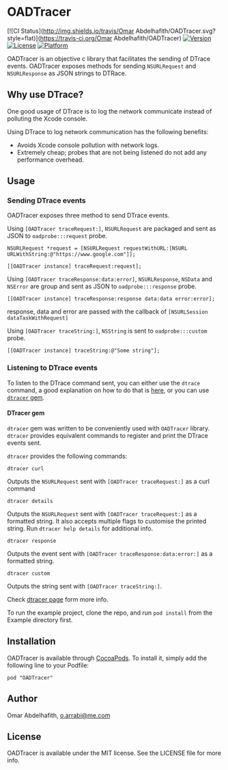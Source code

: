 # OADTracer

[![CI Status](http://img.shields.io/travis/Omar Abdelhafith/OADTracer.svg?style=flat)](https://travis-ci.org/Omar Abdelhafith/OADTracer)
[![Version](https://img.shields.io/cocoapods/v/OADTracer.svg?style=flat)](http://cocoadocs.org/docsets/OADTracer)
[![License](https://img.shields.io/cocoapods/l/OADTracer.svg?style=flat)](http://cocoadocs.org/docsets/OADTracer)
[![Platform](https://img.shields.io/cocoapods/p/OADTracer.svg?style=flat)](http://cocoadocs.org/docsets/OADTracer)

OADTracer is an objective c library that facilitates the sending of DTrace events. OADTracer exposes methods for sending `NSURLRequest` and `NSURLResponse` as JSON strings to DTRace.

## Why use DTrace?

One good usage of DTrace is to log the network communicate instead of polluting the Xcode console.

Using DTrace to log network communication has the following benefits:

- Avoids Xcode console pollution with network logs.
- Extremely cheap; probes that are not being listened do not add any performance overhead.

## Usage


### Sending DTrace events

OADTracer exposes three method to send DTrace events.

Using `[OADTracer traceRequest:]`, `NSURLRequest` are packaged and sent as JSON to `oadprobe:::request` probe.

    NSURLRequest *request = [NSURLRequest requestWithURL:[NSURL URLWithString:@"https://www.google.com"]];
  
    [[OADTracer instance] traceRequest:request];


Using `[OADTracer traceResponse:data:error]`, `NSURLResponse`, `NSData` and `NSError` are group and sent as JSON to `oadprobe:::response` probe.

    [[OADTracer instance] traceResponse:response data:data error:error];
response, data and error are passed with the callback of `[NSURLSession dataTaskWithRequest]`
	 
Using `[OADTracer traceString:]`, `NSString` is sent to `oadprobe:::custom` probe.

    [[OADTracer instance] traceString:@"Some string"];


### Listening to DTrace events

To listen to the DTrace command sent, you can either use the `dtrace` command, a good explanation on how to do that is [here](http://www.objc.io/issue-19/dtrace.html), or you can use [`dtracer` gem](https://github.com/oarrabi/dtracer).

#### DTracer gem

`dtracer` gem was written to be conveniently used with `OADTracer` library. `dtracer` provides equivalent commands to register and print the DTrace events sent.

`dtracer` provides the following commands:

	dtracer curl

Outputs the `NSURLRequest` sent with `[OADTracer traceRequest:]` as a curl command


	dtracer details
Outputs the `NSURLRequest` sent with `[OADTracer traceRequest:]` as a formatted string. It also accepts multiple flags to customise the printed string. Run `dtracer help details` for additional info.


	dtracer response
Outputs the event sent with `[OADTracer traceResponse:data:error:]` as a formatted string.


	dtracer custom

Outputs the string sent with `[OADTracer traceString:]`.

Check [dtracer page](https://github.com/oarrabi/dtracer) form more info.  

To run the example project, clone the repo, and run `pod install` from the Example directory first.


## Installation

OADTracer is available through [CocoaPods](http://cocoapods.org). To install
it, simply add the following line to your Podfile:

    pod "OADTracer"

## Author

Omar Abdelhafith, o.arrabi@me.com

## License

OADTracer is available under the MIT license. See the LICENSE file for more info.

